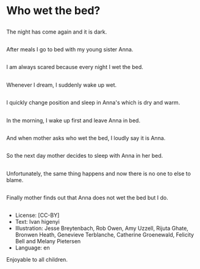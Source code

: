 # Who wet the bed?

##
The night has come again and it
is dark.

##
After meals I go to bed with my
young sister Anna.

##
I am always scared because
every night I wet the bed.

##
Whenever I dream, I suddenly
wake up wet.

##
I quickly change position and
sleep in Anna's which is dry and
warm.

##
In the morning, I wake up first
and leave Anna in bed.

##
And when mother asks who wet
the bed, I loudly say it is Anna.

##
So the next day mother decides
to sleep with Anna in her bed.

##
Unfortunately, the same thing
happens and now there is no
one to else to blame.

##
Finally mother finds out that
Anna does not wet the bed but I
do.

##
* License: [CC-BY]
* Text: Ivan higenyi
* Illustration: Jesse Breytenbach, Rob Owen, Amy Uzzell, Rijuta Ghate, Bronwen Heath, Genevieve Terblanche, Catherine Groenewald, Felicity Bell and Melany Pietersen
* Language: en

Enjoyable to all children.
